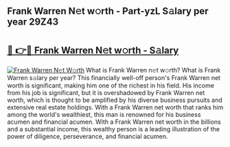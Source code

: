 ## Frank Warren N𝚎t w𝚘rth - Part-yzL S𝚊lary per year 29Z43

# <h2><a href="http://gc02pvq.nevu.top/?p=Frank+Warren">🔗 👉🔴 Frank Warren N𝚎t w𝚘rth - S𝚊lary</a></h2>

[![Frank Warren N𝚎t W𝚘rth](https://i.imgur.com/Oavwk0R.jpeg)](http://gc02pvq.nevu.top/?p=Frank+Warren)
What is Frank Warren n𝚎t w𝚘rth? What is Frank Warren s𝚊lary per year?
This financially well-off person's Frank Warren net worth is significant, making him one of the richest in his field. His income from his job is significant, but it is overshadowed by Frank Warren net worth, which is thought to be amplified by his diverse business pursuits and extensive real estate holdings. With a Frank Warren net worth that ranks him among the world's wealthiest, this man is renowned for his business acumen and financial acumen. With a Frank Warren net worth in the billions and a substantial income, this wealthy person is a leading illustration of the power of diligence, perseverance, and financial acumen.
